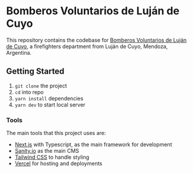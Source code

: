 # Bomberos Voluntarios de Luján de Cuyo

This repository contains the codebase for [Bomberos Voluntarios de Luján de Cuyo](https://bomberoslujandecuyo.org.ar/), a firefighters department from Luján de Cuyo, Mendoza, Argentina.

## Getting Started

1. `git clone` the project
2. `cd` into repo
3. `yarn install` dependencies
4. `yarn dev` to start local server

### Tools

The main tools that this project uses are:

- [Next.js](https://nextjs.org/) with Typescript, as the main framework for development
- [Sanity.io](https://www.sanity.io/) as the main CMS
- [Tailwind CSS](https://tailwindcss.com/) to handle styling
- [Vercel](https://vercel.com/) for hosting and deployments
